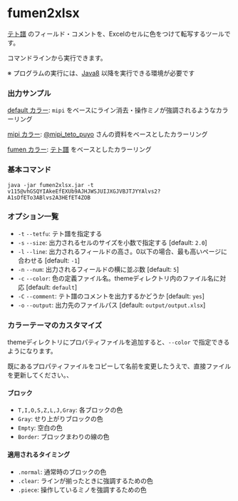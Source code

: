 # fumen2xlsx

[テト譜](http://fumen.zui.jp) のフィールド・コメントを、Excelのセルに色をつけて転写するツールです。

コマンドラインから実行できます。

※ プログラムの実行には、[Java8](https://www.java.com/ja/download/) 以降を実行できる環境が必要です

### 出力サンプル

[default カラー](https://1drv.ms/x/s!AgZefBjz5OGajWpAuOWWg5yMuF_k): `mipi` をベースにライン消去・操作ミノが強調されるようなカラーリング

[mipi カラー](https://1drv.ms/x/s!AgZefBjz5OGajWlg-CtFxt7WnwLV): [@mipi_teto_puyo](https://twitter.com/mipi_teto_puyo) さんの資料をベースとしたカラーリング

[fumen カラー](https://1drv.ms/x/s!AgZefBjz5OGajWurEbKAn4QKM7ST): [テト譜](http://fumen.zui.jp) をベースとしたカラーリング

### 基本コマンド

```java -jar fumen2xlsx.jar -t v115@vhGSQYIAkeEfEXUb9AJHJWSJUIJXGJVBJTJYYAlvs2?A1sDfETo3ABlvs2A3HEfET4ZOB```

### オプション一覧

* `-t` `--tetfu`: テト譜を指定する
* `-s` `--size`: 出力されるセルのサイズを小数で指定する [default: `2.0`]
* `-l` `--line`: 出力されるフィールドの高さ。0以下の場合、最も高いページに合わせる [default: `-1`]
* `-n` `--num`: 出力されるフィールドの横に並ぶ数 [default: `5`]
* `-c` `--color`: 色の定義ファイル名。themeディレクトリ内のファイル名に対応 [default: `default`]
* `-C` `--comment`: テト譜のコメントを出力するかどうか [default: `yes`]
* `-o` `--output`: 出力先のファイルパス [default: `output/output.xlsx`]


### カラーテーマのカスタマイズ

themeディレクトリにプロパティファイルを追加すると、`--color` で指定できるようになります。

既にあるプロパティファイルをコピーして名前を変更したうえで、直接ファイルを更新してください。、

#### ブロック

* `T,I,O,S,Z,L,J,Gray`: 各ブロックの色
* `Gray`: せり上がりブロックの色
* `Empty`: 空白の色
* `Border`: ブロックまわりの線の色

#### 適用されるタイミング

* `.normal`: 通常時のブロックの色
* `.clear`: ラインが揃ったときに強調するための色
* `.piece`: 操作しているミノを強調するための色
